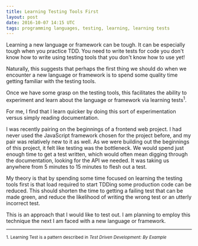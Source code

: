```yaml
---
title: Learning Testing Tools First
layout: post
date: 2016-10-07 14:15 UTC
tags: programming languages, testing, learning, learning tests
---
```


Learning a new language or framework can be tough. It can be especially tough when you practice TDD. You need to write tests for code you don't know how to write using testing tools that you don't know how to use yet!

Naturally, this suggests that perhaps the first thing we should do when we encounter a new language or framework is to spend some quality time getting familiar with the testing tools.

Once we have some grasp on the testing tools, this facilitates the ability to experiment and learn about the language or framework via learning tests<sup>1</sup>.

For me, I find that I learn quicker by doing this sort of experimentation versus simply reading documentation.

I was recently pairing on the beginnings of a frontend web project. I had never used the JavaScript framework chosen for the project before, and my pair was relatively new to it as well. As we were building out the beginnings of this project, it felt like testing was the bottleneck. We would spend just enough time to get a test written, which would often mean digging through the documentation, looking for the API we needed. It was taking us anywhere from 5 minutes to 15 minutes to flesh out a test.

My theory is that by spending some time focused on learning the testing tools first is that load required to start TDDing some production code can be reduced. This should shorten the time to getting a failing test that can be made green, and reduce the likelihood of writing the wrong test or an utterly incorrect test.

This is an approach that I would like to test out. I am planning to employ this technique the next I am faced with a new language or framework.

---

<sub>1. Learning Test is a pattern described in _Test Driven Development: By Example_
